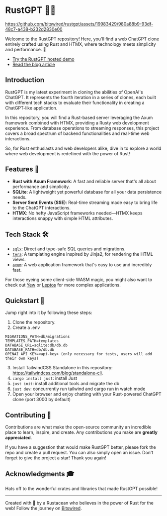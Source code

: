 # RustGPT 🦀✨

https://github.com/bitswired/rustgpt/assets/19983429/980a88b9-93df-48c7-a438-b232d2830e00

Welcome to the RustGPT repository! Here, you'll find a web ChatGPT clone entirely crafted using Rust and HTMX, where technology meets simplicity and performance. 🚀

- [Try the RustGPT hosted demo](https://rustgpt.bitswired.com)
- [Read the blog article](https://www.bitswired.com/en/blog/post/rustgpt-journey-rust-htmx-web-dev)

## Introduction

RustGPT is my latest experiment in cloning the abilities of OpenAI's ChatGPT. It represents the fourth iteration in a series of clones, each built with different tech stacks to evaluate their functionality in creating a ChatGPT-like application.

In this repository, you will find a Rust-based server leveraging the Axum framework combined with HTMX, providing a Rusty web development experience. From database operations to streaming responses, this project covers a broad spectrum of backend functionalities and real-time web interactions.

So, for Rust enthusiasts and web developers alike, dive in to explore a world where web development is redefined with the power of Rust!

## Features 🌟

- **Rust with Axum Framework**: A fast and reliable server that's all about performance and simplicity.
- **SQLite**: A lightweight yet powerful database for all your data persistence needs.
- **Server Sent Events (SSE)**: Real-time streaming made easy to bring life to the ChatGPT interactions.
- **HTMX**: No hefty JavaScript frameworks needed—HTMX keeps interactions snappy with simple HTML attributes.

## Tech Stack 🛠️

- [`sqlx`](https://github.com/launchbadge/sqlx): Direct and type-safe SQL queries and migrations.
- [`tera`](https://github.com/Keats/tera): A templating engine inspired by Jinja2, for rendering the HTML views.
- [`axum`](https://github.com/tokio-rs/axum): A web application framework that's easy to use and incredibly fast.

For those eyeing some client-side WASM magic, you might also want to check out [Yew](https://github.com/yewstack/yew) or [Leptos](https://github.com/LeptosProject/leptos) for more complex applications.

## Quickstart 🏁

Jump right into it by following these steps:

1. Clone the repository.
2. Create a .env

```
MIGRATIONS_PATH=db/migrations
TEMPLATES_PATH=templates
DATABASE_URL=sqlite:db/db.db
DATABASE_PATH=db/db.db
OPENAI_API_KEY=<api-key> (only necessary for tests, users will add their own keys)
```

3. Install TailwindCSS Standalone in this repository: https://tailwindcss.com/blog/standalone-cli.
4. `cargo install just`: install Just
5. `just init`: install additional tools and migrate the db
6. `just dev`: concurrently run tailwind and cargo run in watch mode
7. Open your browser and enjoy chatting with your Rust-powered ChatGPT clone (port 3000 by default)

## Contributing 🤝

Contributions are what make the open-source community an incredible place to learn, inspire, and create. Any contributions you make are **greatly appreciated**.

If you have a suggestion that would make RustGPT better, please fork the repo and create a pull request. You can also simply open an issue. Don't forget to give the project a star! Thank you again!

## Acknowledgments 🎓

Hats off to the wonderful crates and libraries that made RustGPT possible!

---

Created with 💚 by a Rustacean who believes in the power of Rust for the web! Follow the journey on [Bitswired](https://www.bitswired.com).

